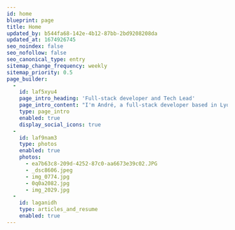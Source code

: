 ```yaml
---
id: home
blueprint: page
title: Home
updated_by: b544fa68-142e-4b12-87bb-2bd9208208da
updated_at: 1674926745
seo_noindex: false
seo_nofollow: false
seo_canonical_type: entry
sitemap_change_frequency: weekly
sitemap_priority: 0.5
page_builder:
  -
    id: laf5xyu4
    page_intro_heading: 'Full-stack developer and Tech Lead'
    page_intro_content: "I'm André, a full-stack developer based in Lyon 🇫🇷. I'm the Tech Lead at Steadfast Collective, where we build community-focused websites and web applications."
    type: page_intro
    enabled: true
    display_social_icons: true
  -
    id: laf9nam3
    type: photos
    enabled: true
    photos:
      - ea7b63c8-209d-4252-87c0-aa6673e39c02.JPG
      - _dsc8606.jpeg
      - img_0774.jpg
      - 0q0a2082.jpg
      - img_2029.jpg
  -
    id: laganidh
    type: articles_and_resume
    enabled: true
---
```

